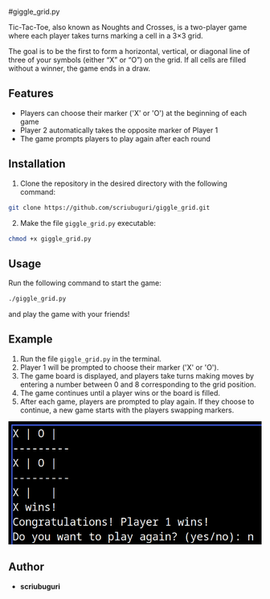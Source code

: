 #giggle_grid.py

Tic-Tac-Toe, also known as Noughts and Crosses, is a two-player game where each player takes turns marking a cell in a 3×3 grid.

The goal is to be the first to form a horizontal, vertical, or diagonal line of three of your symbols (either “X” or “O”) on the grid. If all cells are filled without a winner, the game ends in a draw.

## Features

- Players can choose their marker ('X' or 'O') at the beginning of each game
- Player 2 automatically takes the opposite marker of Player 1
- The game prompts players to play again after each round

## Installation

1. Clone the repository in the desired directory with the following command:

```bash
git clone https://github.com/scriubuguri/giggle_grid.git
```

2. Make the file `giggle_grid.py` executable:

```bash
chmod +x giggle_grid.py
```

## Usage

Run the following command to start the game:

```bash
./giggle_grid.py
```

and play the game with your friends!

## Example

1. Run the file `giggle_grid.py` in the terminal.
2. Player 1 will be prompted to choose their marker ('X' or 'O').
3. The game board is displayed, and players take turns making moves by entering a number between 0 and 8 corresponding to the grid position.
4. The game continues until a player wins or the board is filled.
5. After each game, players are prompted to play again. If they choose to continue, a new game starts with the players swapping markers.

![](tictactoe.png)

## Author

- **scriubuguri**



